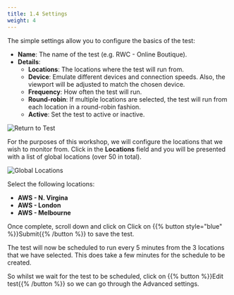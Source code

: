 ```yaml
---
title: 1.4 Settings
weight: 4
---
```


The simple settings allow you to configure the basics of the test:

- **Name**: The name of the test (e.g. RWC - Online Boutique).
- **Details**:
  - **Locations**: The locations where the test will run from.
  - **Device**: Emulate different devices and connection speeds. Also, the viewport will be adjusted to match the chosen device.
  - **Frequency**: How often the test will run.
  - **Round-robin**: If multiple locations are selected, the test will run from each location in a round-robin fashion.
  - **Active**: Set the test to active or inactive.

![Return to Test](../../img/return-to-test.png)

For the purposes of this workshop, we will configure the locations that we wish to monitor from. Click in the **Locations** field and you will be presented with a list of global locations (over 50 in total).

![Global Locations](../../img/global-locations.png)

Select the following locations:

- **AWS - N. Virgina**
- **AWS - London**
- **AWS - Melbourne**

Once complete, scroll down and click on Click on {{% button style="blue" %}}Submit{{% /button %}} to save the test.

The test will now be scheduled to run every 5 minutes from the 3 locations that we have selected. This does take a few minutes for the schedule to be created.

So whilst we wait for the test to be scheduled, click on {{% button %}}Edit test{{% /button %}} so we can go through the Advanced settings.
